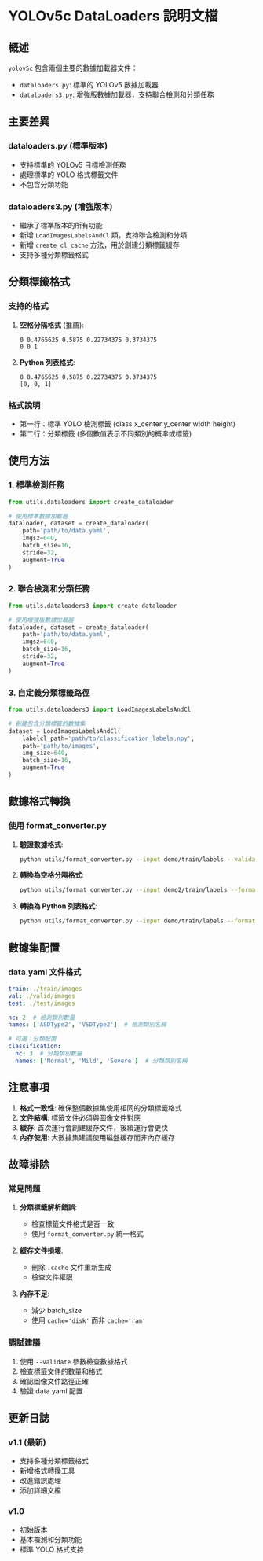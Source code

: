 # YOLOv5c DataLoaders 說明文檔

## 概述

`yolov5c` 包含兩個主要的數據加載器文件：
- `dataloaders.py`: 標準的 YOLOv5 數據加載器
- `dataloaders3.py`: 增強版數據加載器，支持聯合檢測和分類任務

## 主要差異

### dataloaders.py (標準版本)
- 支持標準的 YOLOv5 目標檢測任務
- 處理標準的 YOLO 格式標籤文件
- 不包含分類功能

### dataloaders3.py (增強版本)
- 繼承了標準版本的所有功能
- 新增 `LoadImagesLabelsAndCl` 類，支持聯合檢測和分類
- 新增 `create_cl_cache` 方法，用於創建分類標籤緩存
- 支持多種分類標籤格式

## 分類標籤格式

### 支持的格式

1. **空格分隔格式** (推薦):
   ```
   0 0.4765625 0.5875 0.22734375 0.3734375
   0 0 1
   ```

2. **Python 列表格式**:
   ```
   0 0.4765625 0.5875 0.22734375 0.3734375
   [0, 0, 1]
   ```

### 格式說明
- 第一行：標準 YOLO 檢測標籤 (class x_center y_center width height)
- 第二行：分類標籤 (多個數值表示不同類別的概率或標籤)

## 使用方法

### 1. 標準檢測任務
```python
from utils.dataloaders import create_dataloader

# 使用標準數據加載器
dataloader, dataset = create_dataloader(
    path='path/to/data.yaml',
    imgsz=640,
    batch_size=16,
    stride=32,
    augment=True
)
```

### 2. 聯合檢測和分類任務
```python
from utils.dataloaders3 import create_dataloader

# 使用增強版數據加載器
dataloader, dataset = create_dataloader(
    path='path/to/data.yaml',
    imgsz=640,
    batch_size=16,
    stride=32,
    augment=True
)
```

### 3. 自定義分類標籤路徑
```python
from utils.dataloaders3 import LoadImagesLabelsAndCl

# 創建包含分類標籤的數據集
dataset = LoadImagesLabelsAndCl(
    labelcl_path='path/to/classification_labels.npy',
    path='path/to/images',
    img_size=640,
    batch_size=16,
    augment=True
)
```

## 數據格式轉換

### 使用 format_converter.py

1. **驗證數據格式**:
   ```bash
   python utils/format_converter.py --input demo/train/labels --validate
   ```

2. **轉換為空格分隔格式**:
   ```bash
   python utils/format_converter.py --input demo2/train/labels --format space --output demo2_converted/train/labels
   ```

3. **轉換為 Python 列表格式**:
   ```bash
   python utils/format_converter.py --input demo/train/labels --format python --output demo_converted/train/labels
   ```

## 數據集配置

### data.yaml 文件格式
```yaml
train: ./train/images
val: ./valid/images
test: ./test/images

nc: 2  # 檢測類別數量
names: ['ASDType2', 'VSDType2']  # 檢測類別名稱

# 可選：分類配置
classification:
  nc: 3  # 分類類別數量
  names: ['Normal', 'Mild', 'Severe']  # 分類類別名稱
```

## 注意事項

1. **格式一致性**: 確保整個數據集使用相同的分類標籤格式
2. **文件結構**: 標籤文件必須與圖像文件對應
3. **緩存**: 首次運行會創建緩存文件，後續運行會更快
4. **內存使用**: 大數據集建議使用磁盤緩存而非內存緩存

## 故障排除

### 常見問題

1. **分類標籤解析錯誤**:
   - 檢查標籤文件格式是否一致
   - 使用 `format_converter.py` 統一格式

2. **緩存文件損壞**:
   - 刪除 `.cache` 文件重新生成
   - 檢查文件權限

3. **內存不足**:
   - 減少 batch_size
   - 使用 `cache='disk'` 而非 `cache='ram'`

### 調試建議

1. 使用 `--validate` 參數檢查數據格式
2. 檢查標籤文件的數量和格式
3. 確認圖像文件路徑正確
4. 驗證 data.yaml 配置

## 更新日誌

### v1.1 (最新)
- 支持多種分類標籤格式
- 新增格式轉換工具
- 改進錯誤處理
- 添加詳細文檔

### v1.0
- 初始版本
- 基本檢測和分類功能
- 標準 YOLO 格式支持 